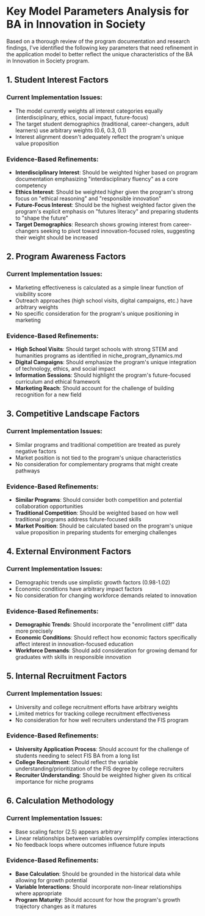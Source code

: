 # Key Model Parameters Analysis for BA in Innovation in Society

Based on a thorough review of the program documentation and research findings, I've identified the following key parameters that need refinement in the application model to better reflect the unique characteristics of the BA in Innovation in Society program.

## 1. Student Interest Factors

### Current Implementation Issues:
- The model currently weights all interest categories equally (interdisciplinary, ethics, social impact, future-focus)
- The target student demographics (traditional, career-changers, adult learners) use arbitrary weights (0.6, 0.3, 0.1)
- Interest alignment doesn't adequately reflect the program's unique value proposition

### Evidence-Based Refinements:
- **Interdisciplinary Interest**: Should be weighted higher based on program documentation emphasizing "interdisciplinary fluency" as a core competency
- **Ethics Interest**: Should be weighted higher given the program's strong focus on "ethical reasoning" and "responsible innovation"
- **Future-Focus Interest**: Should be the highest weighted factor given the program's explicit emphasis on "futures literacy" and preparing students to "shape the future"
- **Target Demographics**: Research shows growing interest from career-changers seeking to pivot toward innovation-focused roles, suggesting their weight should be increased

## 2. Program Awareness Factors

### Current Implementation Issues:
- Marketing effectiveness is calculated as a simple linear function of visibility score
- Outreach approaches (high school visits, digital campaigns, etc.) have arbitrary weights
- No specific consideration for the program's unique positioning in marketing

### Evidence-Based Refinements:
- **High School Visits**: Should target schools with strong STEM and humanities programs as identified in niche_program_dynamics.md
- **Digital Campaigns**: Should emphasize the program's unique integration of technology, ethics, and social impact
- **Information Sessions**: Should highlight the program's future-focused curriculum and ethical framework
- **Marketing Reach**: Should account for the challenge of building recognition for a new field

## 3. Competitive Landscape Factors

### Current Implementation Issues:
- Similar programs and traditional competition are treated as purely negative factors
- Market position is not tied to the program's unique characteristics
- No consideration for complementary programs that might create pathways

### Evidence-Based Refinements:
- **Similar Programs**: Should consider both competition and potential collaboration opportunities
- **Traditional Competition**: Should be weighted based on how well traditional programs address future-focused skills
- **Market Position**: Should be calculated based on the program's unique value proposition in preparing students for emerging challenges

## 4. External Environment Factors

### Current Implementation Issues:
- Demographic trends use simplistic growth factors (0.98-1.02)
- Economic conditions have arbitrary impact factors
- No consideration for changing workforce demands related to innovation

### Evidence-Based Refinements:
- **Demographic Trends**: Should incorporate the "enrollment cliff" data more precisely
- **Economic Conditions**: Should reflect how economic factors specifically affect interest in innovation-focused education
- **Workforce Demands**: Should add consideration for growing demand for graduates with skills in responsible innovation

## 5. Internal Recruitment Factors

### Current Implementation Issues:
- University and college recruitment efforts have arbitrary weights
- Limited metrics for tracking college recruitment effectiveness
- No consideration for how well recruiters understand the FIS program

### Evidence-Based Refinements:
- **University Application Process**: Should account for the challenge of students needing to select FIS BA from a long list
- **College Recruitment**: Should reflect the variable understanding/prioritization of the FIS degree by college recruiters
- **Recruiter Understanding**: Should be weighted higher given its critical importance for niche programs

## 6. Calculation Methodology

### Current Implementation Issues:
- Base scaling factor (2.5) appears arbitrary
- Linear relationships between variables oversimplify complex interactions
- No feedback loops where outcomes influence future inputs

### Evidence-Based Refinements:
- **Base Calculation**: Should be grounded in the historical data while allowing for growth potential
- **Variable Interactions**: Should incorporate non-linear relationships where appropriate
- **Program Maturity**: Should account for how the program's growth trajectory changes as it matures
